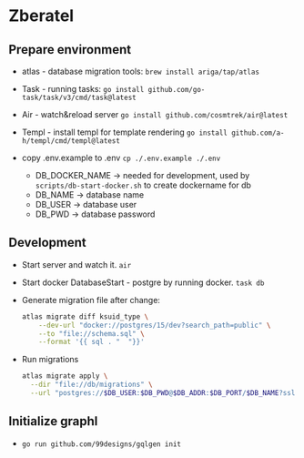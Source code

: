 # Zberatel

## Prepare environment

- atlas - database migration tools: `brew install ariga/tap/atlas`
- Task - running tasks: `go install github.com/go-task/task/v3/cmd/task@latest`
- Air - watch&reload server `go install github.com/cosmtrek/air@latest`
- Templ - install templ for template rendering `go install github.com/a-h/templ/cmd/templ@latest` 

- copy .env.example to .env `cp ./.env.example ./.env`
    - DB_DOCKER_NAME -> needed for development, used by `scripts/db-start-docker.sh` to create dockername for db
    - DB_NAME -> database name
    - DB_USER -> database user
    - DB_PWD -> database password

## Development

- Start server and watch it. `air`
- Start docker DatabaseStart - postgre by running docker. `task db`

- Generate migration file after change:
  ```sh
  atlas migrate diff ksuid_type \
      --dev-url "docker://postgres/15/dev?search_path=public" \
      --to "file://schema.sql" \
      --format '{{ sql . "  "}}'
  ```
- Run migrations
  ```sh
  atlas migrate apply \
    --dir "file://db/migrations" \
    --url "postgres://$DB_USER:$DB_PWD@$DB_ADDR:$DB_PORT/$DB_NAME?sslmode=disable"
  ```

## Initialize graphl

- `go run github.com/99designs/gqlgen init`
